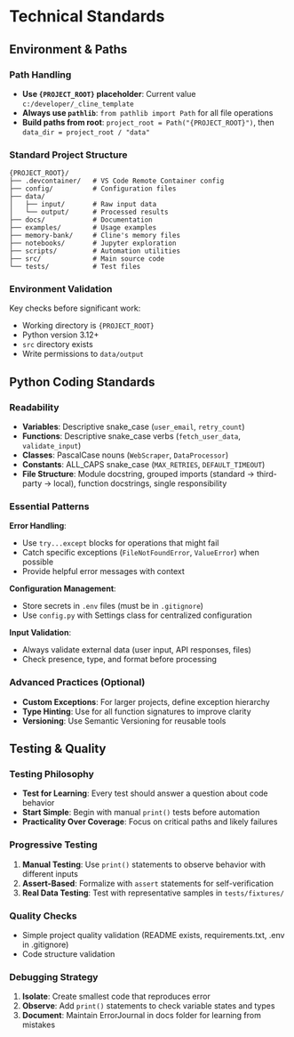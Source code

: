 # Technical Standards

## Environment & Paths

### Path Handling
- **Use `{PROJECT_ROOT}` placeholder**: Current value `c:/developer/_cline_template`
- **Always use `pathlib`**: `from pathlib import Path` for all file operations
- **Build paths from root**: `project_root = Path("{PROJECT_ROOT}")`, then `data_dir = project_root / "data"`

### Standard Project Structure
```
{PROJECT_ROOT}/
├── .devcontainer/   # VS Code Remote Container config
├── config/          # Configuration files
├── data/
│   ├── input/       # Raw input data
│   └── output/      # Processed results
├── docs/            # Documentation
├── examples/        # Usage examples
├── memory-bank/     # Cline's memory files
├── notebooks/       # Jupyter exploration
├── scripts/         # Automation utilities
├── src/             # Main source code
└── tests/           # Test files
```

### Environment Validation
Key checks before significant work:
- Working directory is `{PROJECT_ROOT}`
- Python version 3.12+
- `src` directory exists
- Write permissions to `data/output`

## Python Coding Standards

### Readability
- **Variables**: Descriptive snake_case (`user_email`, `retry_count`)
- **Functions**: Descriptive snake_case verbs (`fetch_user_data`, `validate_input`)
- **Classes**: PascalCase nouns (`WebScraper`, `DataProcessor`)
- **Constants**: ALL_CAPS snake_case (`MAX_RETRIES`, `DEFAULT_TIMEOUT`)
- **File Structure**: Module docstring, grouped imports (standard → third-party → local), function docstrings, single responsibility

### Essential Patterns

**Error Handling**:
- Use `try...except` blocks for operations that might fail
- Catch specific exceptions (`FileNotFoundError`, `ValueError`) when possible
- Provide helpful error messages with context

**Configuration Management**:
- Store secrets in `.env` files (must be in `.gitignore`)
- Use `config.py` with Settings class for centralized configuration

**Input Validation**:
- Always validate external data (user input, API responses, files)
- Check presence, type, and format before processing

### Advanced Practices (Optional)
- **Custom Exceptions**: For larger projects, define exception hierarchy
- **Type Hinting**: Use for all function signatures to improve clarity
- **Versioning**: Use Semantic Versioning for reusable tools

## Testing & Quality

### Testing Philosophy
- **Test for Learning**: Every test should answer a question about code behavior
- **Start Simple**: Begin with manual `print()` tests before automation
- **Practicality Over Coverage**: Focus on critical paths and likely failures

### Progressive Testing
1. **Manual Testing**: Use `print()` statements to observe behavior with different inputs
2. **Assert-Based**: Formalize with `assert` statements for self-verification
3. **Real Data Testing**: Test with representative samples in `tests/fixtures/`

### Quality Checks
- Simple project quality validation (README exists, requirements.txt, .env in .gitignore)
- Code structure validation

### Debugging Strategy
1. **Isolate**: Create smallest code that reproduces error
2. **Observe**: Add `print()` statements to check variable states and types
3. **Document**: Maintain ErrorJournal in docs folder for learning from mistakes
